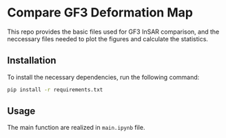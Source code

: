 
# Compare GF3 Deformation Map

This repo provides the basic files used for GF3 InSAR comparison, and the
neccessary files needed to plot the figures and calculate the statistics.

## Installation

To install the necessary dependencies, run the following command:

```bash
pip install -r requirements.txt
```

## Usage

The main function are realized in `main.ipynb` file.
